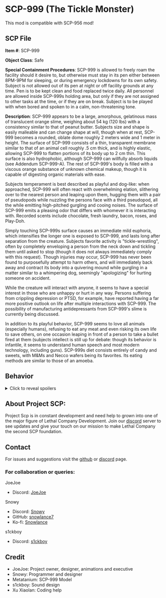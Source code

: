 # SCP-999 (The Tickle Monster)

This mod is compatible with SCP-956 mod!

## SCP File

**Item #**: SCP-999

**Object Class**: Safe

**Special Containment Procedures**: SCP-999 is allowed to freely roam the facility should it desire to, but otherwise must stay in its pen either between 8PM-9PM for sleeping, or during emergency lockdowns for its own safety. Subject is not allowed out of its pen at night or off facility grounds at any time. Pen is to be kept clean and food replaced twice daily. All personnel are allowed inside SCP-999s holding area, but only if they are not assigned to other tasks at the time, or if they are on break. Subject is to be played with when bored and spoken to in a calm, non-threatening tone.

**Description**: SCP-999 appears to be a large, amorphous, gelatinous mass of translucent orange slime, weighing about 54 kg (120 lbs) with a consistency similar to that of peanut butter. Subjects size and shape is easily malleable and can change shape at will, though when at rest, SCP-999 becomes a rounded, oblate dome roughly 2 meters wide and 1 meter in height. The surface of SCP-999 consists of a thin, transparent membrane similar to that of an animal cell roughly .5 cm thick, and is highly elastic, allowing SCP-999 to flatten portions of its body up to 2 cm thin. This surface is also hydrophobic, although SCP-999 can willfully absorb liquids (see Addendum SCP-999-A). The rest of SCP-999's body is filled with a viscous orange substance of unknown chemical makeup, though it is capable of digesting organic materials with ease.

Subjects temperament is best described as playful and dog-like: when approached, SCP-999 will often react with overwhelming elation, slithering over to the nearest person and leaping upon them, hugging them with a pair of pseudopods while nuzzling the persons face with a third pseudopod, all the while emitting high-pitched gurgling and cooing noises. The surface of SCP-999 emits a pleasing odor that differs with whomever it is interacting with. Recorded scents include chocolate, fresh laundry, bacon, roses, and Play-Doh.

Simply touching SCP-999s surface causes an immediate mild euphoria, which intensifies the longer one is exposed to SCP-999, and lasts long after separation from the creature. Subjects favorite activity is "tickle-wrestling", often by completely enveloping a person from the neck down and tickling them until asked to stop (though it does not always immediately comply with this request). Though injuries may occur, SCP-999 has never been found to purposefully attempt to harm others, and will immediately back away and contract its body into a quivering mound while gurgling in a matter similar to a whimpering dog, seemingly "apologizing" for hurting someone on accident.

While the creature will interact with anyone, it seems to have a special interest in those who are unhappy or hurt in any way. Persons suffering from crippling depression or PTSD, for example, have reported having a far more positive outlook on life after multiple interactions with SCP-999. The possibility of manufacturing antidepressants from SCP-999's slime is currently being discussed.

In addition to its playful behavior, SCP-999 seems to love all animals (especially humans), refusing to eat any meat and even risking its own life to save others, on one occasion leaping in front of a person to take a bullet fired at them (subjects intellect is still up for debate: though its behavior is infantile, it seems to understand human speech and most modern technology, including guns). SCP-999s diet consists entirely of candy and sweets, with M&Ms and Necco wafers being its favorites. Its eating methods are similar to those of an amoeba.

## Behavior

<details>
<summary>Click to reveal spoilers</summary>aaa

- SCP-999 will spawn and roam the facility looking for someone to follow. If he spots an enemy, he'll follow it until he spots a player. He prioritizes players more than monsters.
- SCP-999 will prioritize following players closest to him.
- Anything touching SCP-999 will be healed for 10hp per second (or 1hp for monsters) and SCP-999 will lower their fear to 0.
- If a player or monster takes damage near SCP-999, he will rush over to give them a hug, healing them.
- If a player drops candy around SCP-999, he will move over to eat it. Eating candy gives SCP-999 a healing and speed buff (x2 healing), but feeding him too much can have consequences.
- If a followed player is targetted by a turret, SCP-999 will move in front of the turret and prevent it from shooting at the player.

</details>

## About Project SCP:

Project Scp is in constant development and need help to grown into one of the major figure of Lethal Company Development. Join our [discord](https://discord.gg/X8S4wsxggb) server to see updates and give your touch on our mission to make Lethal Company the second SCP foundation.

## Contact

For issues and suggestions visit the [github](https://github.com/snowlance7/SCP999) or [discord](https://discord.com/channels/1168655651455639582/1258880803123888220) page.

### For collaboration or queries:

JoeJoe

- Discord: [JoeJoe](https://discord.com/users/167920913289838592)

Snowy

- Discord: [Snowy](https://discord.com/users/327989194087727107)
- GitHub: [snowlance7](https://github.com/snowlance7)
- Ko-fi: [Snowlance](https://ko-fi.com/snowlance)

s1ckboy

- Discord: [s1ckboy](https://discord.com/users/295510119184203777)

## Credit

- JoeJoe: Project owner, designer, animations and executive
- Snowy: Programmer and designer
- Metatanium: SCP-999 Model
- s1ckboy: Sound design
- Xu Xiaolan: Coding help